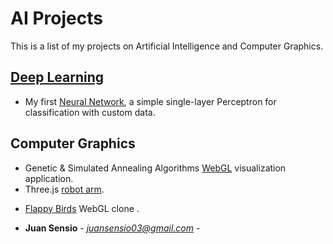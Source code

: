 # AI Projects
This is a list of my projects on Artificial Intelligence and Computer Graphics.

## [Deep Learning](https://github.com/JuanSensio/AIprojects/blob/master/DL)

- My first [Neural Network](https://github.com/JuanSensio/AIprojects/blob/master/DL/perceptron/perceptron.ipynb), a simple single-layer 
Perceptron for classification with custom data.

## Computer Graphics
- Genetic & Simulated Annealing Algorithms [WebGL](https://juansensio.github.io/AIprojects/webGL/gen.html) visualization application.
- Three.js [robot arm](https://juansensio.github.io/AIprojects/webGL/robot.html).
<!-- - WebGL [polyline](https://juansensio.github.io/AIprojects/webGL/dots&lines.html) basic example. -->
- [Flappy Birds](https://juansensio.github.io/AIprojects/webGL/bird/index.html) WebGL clone .

* **Juan Sensio** - *juansensio03@gmail.com* -
